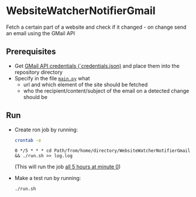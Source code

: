 # WebsiteWatcherNotifierGmail

Fetch a certain part of a website and check if it changed - on change send an email using the GMail API

## Prerequisites

- Get [GMail API credentials (`credentials.json)](https://developers.google.com/gmail/api/quickstart/python) and place them into the repository directory
- Specify in the file [`main.py`](main.py) what
  - url and which element of the site should be fetched
  - who the recipient/content/subject of the email on a detected change should be

## Run

- Create ron job by running:

  ```sh
  crontab -e
  ```

  ```text
  0 */5 * * * cd Path/from/home/directory/WebsiteWatcherNotifierGmail && ./run.sh >> log.log
  ```

  (This will run the job [all 5 hours at minute 0](https://crontab.guru/#0_*/5_*_*_*))
- Make a test run by running:

  ```sh
  ./run.sh
  ```
